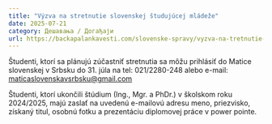 ```yaml
---
title: "Výzva na stretnutie slovenskej študujúcej mládeže"
date: 2025-07-21
category: Дешавања / Догађаји
url: https://backapalankavesti.com/slovenske-spravy/vyzva-na-tretnutie-slovenskej-studujucej-mladeze/
---
```


Študenti, ktorí sa plánujú zúčastniť stretnutia sa môžu prihlásiť do Matice slovenskej v Srbsku do 31. júla na tel: 021/2280-248 alebo e-mail: maticaslovenskavsrbsku@gmail.com

Študenti, ktorí ukončili štúdium (Ing., Mgr. a PhDr.) v školskom roku 2024/2025, majú zaslať na uvedenú e-mailovú adresu meno, priezvisko, získaný titul, osobnú fotku a prezentáciu diplomovej práce v power pointe.
